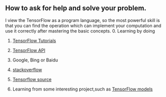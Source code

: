 ## How to ask for help and solve your problem.

I view the TensorFlow as a program language, so the most powerful skill is that you can  find the operation which can implement your computation and use it correctly after mastering the basic concepts.
0. Learning by doing
1. [TensorFlow Tutorials](https://tensorflow.google.cn/get_started/)

2. [TensorFlow API](https://tensorflow.google.cn/api_docs/python/)

3. Google, Bing or Baidu

4. [stackoverflow](https://stackoverflow.com/)


5. [Tensorflow source](https://github.com/tensorflow/tensorflow)

6. Learning from some interesting project,such as [TensorFlow models](https://github.com/tensorflow/models/tree/master/research)

